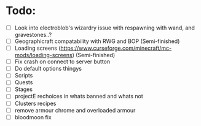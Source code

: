 # Todo:
 - [ ] Look into electroblob's wizardry issue with respawning with wand, and gravestones..?
 - [ ] Geographicraft compatability with RWG and BOP (Semi-finished)
 - [ ] Loading screens (https://www.curseforge.com/minecraft/mc-mods/loading-screens) (Semi-finished)
 - [ ] Fix crash on connect to server button
 - [ ] Do default options thingys
 - [ ] Scripts
 - [ ] Quests
 - [ ] Stages
 - [ ] projectE rechoices in whats banned and whats not
 - [ ] Clusters recipes
 - [ ] remove armour chrome and overloaded armour
 - [ ] bloodmoon fix
